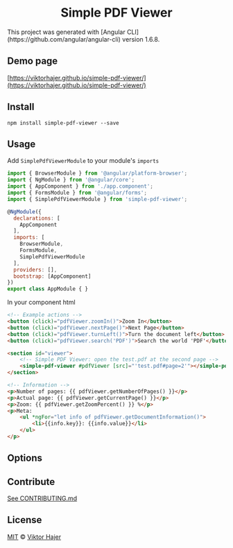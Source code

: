 <h1 align="center">Simple PDF Viewer</h1>
<!--
<p align="center">
  <a href="https://www.npmjs.com/package/simple-pdf-viewer">
    <img src="https://img.shields.io/npm/dm/simple-pdf-viewer.svg?style=flat" alt="downloads">
  </a>
  <a href="https://badge.fury.io/js/simple-pdf-viewer">
    <img src="https://badge.fury.io/js/simple-pdf-viewer.svg" alt="npm version">
  </a>
  <a href="https://david-dm.org/viktorhajer/simple-pdf-viewer" title="dependencies status">
    <img src="https://david-dm.org/viktorhajer/simple-pdf-viewer/status.svg"/>
  </a>
  <a href="https://travis-ci.org/viktorhajer/simple-pdf-viewer" title="test">
    <img src="https://travis-ci.org/viktorhajer/simple-pdf-viewer.svg?branch=master"/>
  </a>
  <a href="https://www.paypal.me/viktorhajer" title="Donate to this project using Paypal">
    <img src="https://img.shields.io/badge/paypal-donate-yellow.svg" alt="PayPal donate button" />
  </a>
</p>
 -->
This project was generated with [Angular CLI](https://github.com/angular/angular-cli) version 1.6.8.

## Demo page

[https://viktorhajer.github.io/simple-pdf-viewer/](https://viktorhajer.github.io/simple-pdf-viewer/)

## Install

```
npm install simple-pdf-viewer --save
```

## Usage

Add ```SimplePdfViewerModule``` to your module's ```imports```

```javascript
import { BrowserModule } from '@angular/platform-browser';
import { NgModule } from '@angular/core';
import { AppComponent } from './app.component';
import { FormsModule } from '@angular/forms';
import { SimplePdfViewerModule } from 'simple-pdf-viewer';

@NgModule({
  declarations: [
    AppComponent
  ],
  imports: [
    BrowserModule,
    FormsModule,
    SimplePdfViewerModule
  ],
  providers: [],
  bootstrap: [AppComponent]
})
export class AppModule { }
```

In your component html

```html
<!-- Example actions -->
<button (click)="pdfViewer.zoomIn()">Zoom In</button>
<button (click)="pdfViewer.nextPage()">Next Page</button>
<button (click)="pdfViewer.turnLeft()">Turn the document left</button>
<button (click)="pdfViewer.search('PDF')">Search the world 'PDF'</button>

<section id="viewer">
    <!-- Simple PDF Viewer: open the test.pdf at the second page -->
    <simple-pdf-viewer #pdfViewer [src]="'test.pdf#page=2'"></simple-pdf-viewer>
</section>

<!-- Information -->
<p>Number of pages: {{ pdfViewer.getNumberOfPages() }}</p>
<p>Actual page: {{ pdfViewer.getCurrentPage() }}</p>
<p>Zoom: {{ pdfViewer.getZoomPercent() }} %</p>
<p>Meta: 
    <ul *ngFor="let info of pdfViewer.getDocumentInformation()">
        <li>{{info.key}}: {{info.value}}</li>
    </ul>
</p>
```

## Options

## Contribute
[See CONTRIBUTING.md](CONTRIBUTING.md)

## License

[MIT](https://tldrlegal.com/license/mit-license) © [Viktor Hajer](https://github.com/viktorhajer)